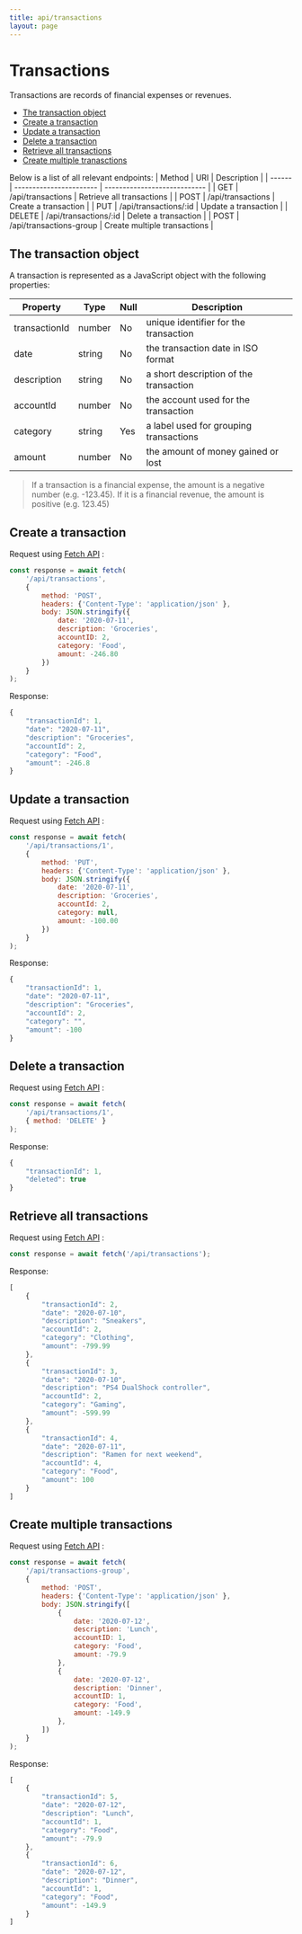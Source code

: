 ```yaml
---
title: api/transactions
layout: page
---
```


# Transactions
Transactions are records of financial expenses or revenues. 

- [The transaction object](#the-transaction-object)
- [Create a transaction](#create-a-transaction)
- [Update a transaction](#update-a-transaction)
- [Delete a transaction](#delete-a-transaction)
- [Retrieve all transactions](#retrieve-all-transactions)
- [Create multiple tranasctions](#create-multiple-transactions)

Below is a list of all relevant endpoints:
| Method | URI                     | Description                  |
| ------ | ----------------------- | ---------------------------- |
| GET    | /api/transactions       | Retrieve all transactions    |
| POST   | /api/transactions       | Create a transaction         |
| PUT    | /api/transactions/:id   | Update a transaction         |
| DELETE | /api/transactions/:id   | Delete a transaction         |
| POST   | /api/transactions-group | Create multiple transactions |


## The transaction object
A transaction is represented as a JavaScript object with the following properties:

| Property      | Type   | Null | Description                            |
| ------------- | ------ | ---- | -------------------------------------- |
| transactionId | number | No   | unique identifier for the transaction  |
| date          | string | No   | the transaction date in ISO format     |
| description   | string | No   | a short description of the transaction |
| accountId     | number | No   | the account used for the transaction   |
| category      | string | Yes  | a label used for grouping transactions |
| amount        | number | No   | the amount of money gained or lost     |

> If a transaction is a financial expense, the amount is a negative number (e.g. -123.45).
> If it is a financial revenue, the amount is positive (e.g. 123.45)


## Create a transaction
Request using [Fetch API][fetch-api-url] :
```javascript
const response = await fetch(
    '/api/transactions',
    {
        method: 'POST',
        headers: {'Content-Type': 'application/json' },
        body: JSON.stringify({
            date: '2020-07-11',
            description: 'Groceries',
            accountID: 2,
            category: 'Food',
            amount: -246.80
        })
    }
);
```

Response:
```javascript
{
    "transactionId": 1,
    "date": "2020-07-11",
    "description": "Groceries",
    "accountId": 2,
    "category": "Food",
    "amount": -246.8
}
```


## Update a transaction
Request using [Fetch API][fetch-api-url] :
```javascript
const response = await fetch(
    '/api/transactions/1',
    {
        method: 'PUT',
        headers: {'Content-Type': 'application/json' },
        body: JSON.stringify({
            date: '2020-07-11',
            description: 'Groceries',
            accountId: 2,
            category: null,
            amount: -100.00
        })
    }
);
```

Response:
```javascript
{
    "transactionId": 1,
    "date": "2020-07-11",
    "description": "Groceries",
    "accountId": 2,
    "category": "",
    "amount": -100
}
```

## Delete a transaction
Request using [Fetch API][fetch-api-url] :
```javascript
const response = await fetch(
    '/api/transactions/1',
    { method: 'DELETE' }
);
```

Response:
```javascript
{
    "transactionId": 1,
    "deleted": true
}
```


## Retrieve all transactions
Request using [Fetch API][fetch-api-url] :
```javascript
const response = await fetch('/api/transactions');
```

Response:
```javascript
[
    {
        "transactionId": 2,
        "date": "2020-07-10",
        "description": "Sneakers",
        "accountId": 2,
        "category": "Clothing",
        "amount": -799.99
    },
    {
        "transactionId": 3,
        "date": "2020-07-10",
        "description": "PS4 DualShock controller",
        "accountId": 2,
        "category": "Gaming",
        "amount": -599.99
    },
    {
        "transactionId": 4,
        "date": "2020-07-11",
        "description": "Ramen for next weekend",
        "accountId": 4,
        "category": "Food",
        "amount": 100
    }
]
```


## Create multiple transactions
Request using [Fetch API][fetch-api-url] :
```javascript
const response = await fetch(
    '/api/transactions-group',
    {
        method: 'POST',
        headers: {'Content-Type': 'application/json' },
        body: JSON.stringify([
            {
                date: '2020-07-12',
                description: 'Lunch',
                accountID: 1,
                category: 'Food',
                amount: -79.9
            },
            {
                date: '2020-07-12',
                description: 'Dinner',
                accountID: 1,
                category: 'Food',
                amount: -149.9
            },
        ])
    }
);
```

Response:
```javascript
[
    {
        "transactionId": 5,
        "date": "2020-07-12",
        "description": "Lunch",
        "accountId": 1,
        "category": "Food",
        "amount": -79.9
    },
    {
        "transactionId": 6,
        "date": "2020-07-12",
        "description": "Dinner",
        "accountId": 1,
        "category": "Food",
        "amount": -149.9
    }
]
```


[fetch-api-url]: https://developer.mozilla.org/en-US/docs/Web/API/Fetch_API
